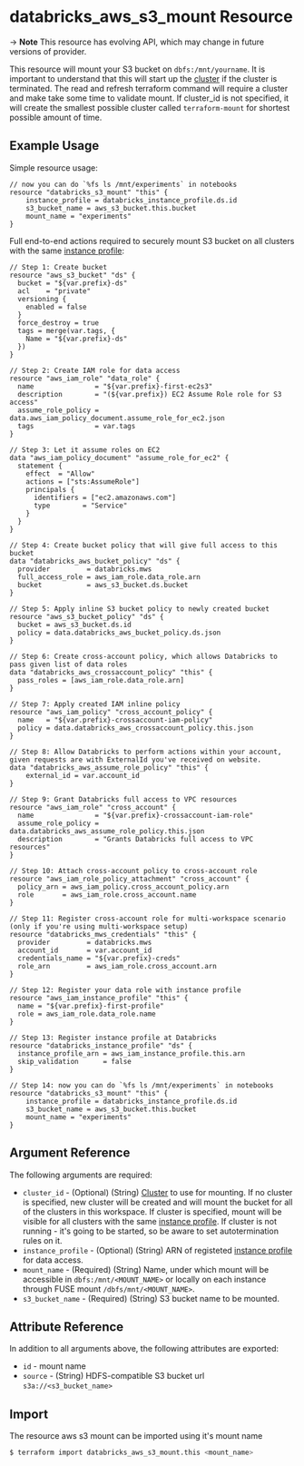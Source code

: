 # databricks_aws_s3_mount Resource

-> **Note** This resource has evolving API, which may change in future versions of provider.

This resource will mount your S3 bucket on `dbfs:/mnt/yourname`. It is important to understand that this will start up the [cluster](cluster.md) if the cluster is terminated. The read and refresh terraform command will require a cluster and make take some time to validate mount. If cluster_id is not specified, it will create the smallest possible cluster called `terraform-mount` for shortest possible amount of time. 

## Example Usage

Simple resource usage:

```hcl
// now you can do `%fs ls /mnt/experiments` in notebooks
resource "databricks_s3_mount" "this" {
    instance_profile = databricks_instance_profile.ds.id
    s3_bucket_name = aws_s3_bucket.this.bucket
    mount_name = "experiments"
}
```

Full end-to-end actions required to securely mount S3 bucket on all clusters with the same [instance profile](instance_profile.md):

```hcl
// Step 1: Create bucket
resource "aws_s3_bucket" "ds" {
  bucket = "${var.prefix}-ds"
  acl    = "private"
  versioning {
    enabled = false
  }
  force_destroy = true
  tags = merge(var.tags, {
    Name = "${var.prefix}-ds"
  })
}

// Step 2: Create IAM role for data access
resource "aws_iam_role" "data_role" {
  name               = "${var.prefix}-first-ec2s3"
  description        = "(${var.prefix}) EC2 Assume Role role for S3 access"
  assume_role_policy = data.aws_iam_policy_document.assume_role_for_ec2.json
  tags               = var.tags
}

// Step 3: Let it assume roles on EC2
data "aws_iam_policy_document" "assume_role_for_ec2" {
  statement {
    effect  = "Allow"
    actions = ["sts:AssumeRole"]
    principals {
      identifiers = ["ec2.amazonaws.com"]
      type        = "Service"
    }
  }
}

// Step 4: Create bucket policy that will give full access to this bucket
data "databricks_aws_bucket_policy" "ds" {
  provider         = databricks.mws
  full_access_role = aws_iam_role.data_role.arn
  bucket           = aws_s3_bucket.ds.bucket
}

// Step 5: Apply inline S3 bucket policy to newly created bucket
resource "aws_s3_bucket_policy" "ds" {
  bucket = aws_s3_bucket.ds.id
  policy = data.databricks_aws_bucket_policy.ds.json
}

// Step 6: Create cross-account policy, which allows Databricks to pass given list of data roles
data "databricks_aws_crossaccount_policy" "this" {
  pass_roles = [aws_iam_role.data_role.arn]
}

// Step 7: Apply created IAM inline policy
resource "aws_iam_policy" "cross_account_policy" {
  name   = "${var.prefix}-crossaccount-iam-policy"
  policy = data.databricks_aws_crossaccount_policy.this.json
}

// Step 8: Allow Databricks to perform actions within your account, given requests are with ExternalId you've received on website.
data "databricks_aws_assume_role_policy" "this" {
    external_id = var.account_id
}

// Step 9: Grant Databricks full access to VPC resources
resource "aws_iam_role" "cross_account" {
  name               = "${var.prefix}-crossaccount-iam-role"
  assume_role_policy = data.databricks_aws_assume_role_policy.this.json
  description        = "Grants Databricks full access to VPC resources"
}

// Step 10: Attach cross-account policy to cross-account role
resource "aws_iam_role_policy_attachment" "cross_account" {
  policy_arn = aws_iam_policy.cross_account_policy.arn
  role       = aws_iam_role.cross_account.name
}

// Step 11: Register cross-account role for multi-workspace scenario (only if you're using multi-workspace setup)
resource "databricks_mws_credentials" "this" {
  provider         = databricks.mws
  account_id       = var.account_id
  credentials_name = "${var.prefix}-creds"
  role_arn         = aws_iam_role.cross_account.arn
}

// Step 12: Register your data role with instance profile
resource "aws_iam_instance_profile" "this" {
  name = "${var.prefix}-first-profile"
  role = aws_iam_role.data_role.name
}

// Step 13: Register instance profile at Databricks
resource "databricks_instance_profile" "ds" {
  instance_profile_arn = aws_iam_instance_profile.this.arn
  skip_validation      = false
}

// Step 14: now you can do `%fs ls /mnt/experiments` in notebooks
resource "databricks_s3_mount" "this" {
    instance_profile = databricks_instance_profile.ds.id
    s3_bucket_name = aws_s3_bucket.this.bucket
    mount_name = "experiments"
}
```

## Argument Reference

The following arguments are required:

* `cluster_id` - (Optional) (String) [Cluster](cluster.md) to use for mounting. If no cluster is specified, new cluster will be created and will mount the bucket for all of the clusters in this workspace. If cluster is specified, mount will be visible for all clusters with the same [instance profile](./instance_profile.md). If cluster is not running - it's going to be started, so be aware to set autotermination rules on it.
* `instance_profile` - (Optional) (String) ARN of registeted [instance profile](instance_profile.md) for data access.
* `mount_name` - (Required) (String) Name, under which mount will be accessible in `dbfs:/mnt/<MOUNT_NAME>` or locally on each instance through FUSE mount `/dbfs/mnt/<MOUNT_NAME>`.
* `s3_bucket_name` - (Required) (String) S3 bucket name to be mounted.


## Attribute Reference

In addition to all arguments above, the following attributes are exported:

* `id` - mount name
* `source` - (String) HDFS-compatible S3 bucket url `s3a://<s3_bucket_name>` 


## Import

The resource aws s3 mount can be imported using it's mount name

```bash
$ terraform import databricks_aws_s3_mount.this <mount_name>
```